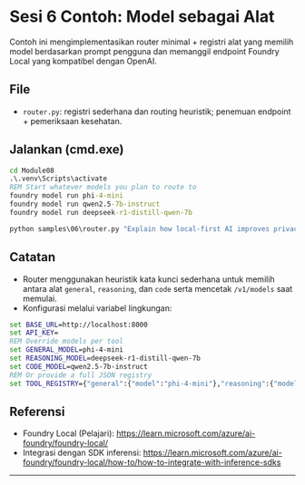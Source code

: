 <!--
CO_OP_TRANSLATOR_METADATA:
{
  "original_hash": "d28c8fdf6c32d02120403c7b4526392b",
  "translation_date": "2025-09-22T22:41:13+00:00",
  "source_file": "Module08/samples/06/README.md",
  "language_code": "id"
}
-->
# Sesi 6 Contoh: Model sebagai Alat

Contoh ini mengimplementasikan router minimal + registri alat yang memilih model berdasarkan prompt pengguna dan memanggil endpoint Foundry Local yang kompatibel dengan OpenAI.

## File
- `router.py`: registri sederhana dan routing heuristik; penemuan endpoint + pemeriksaan kesehatan.

## Jalankan (cmd.exe)
```cmd
cd Module08
.\.venv\Scripts\activate
REM Start whatever models you plan to route to
foundry model run phi-4-mini
foundry model run qwen2.5-7b-instruct
foundry model run deepseek-r1-distill-qwen-7b

python samples\06\router.py "Explain how local-first AI improves privacy in two sentences."
```

## Catatan
- Router menggunakan heuristik kata kunci sederhana untuk memilih antara alat `general`, `reasoning`, dan `code` serta mencetak `/v1/models` saat memulai.
- Konfigurasi melalui variabel lingkungan:
```cmd
set BASE_URL=http://localhost:8000
set API_KEY=
REM Override models per tool
set GENERAL_MODEL=phi-4-mini
set REASONING_MODEL=deepseek-r1-distill-qwen-7b
set CODE_MODEL=qwen2.5-7b-instruct
REM Or provide a full JSON registry
set TOOL_REGISTRY={"general":{"model":"phi-4-mini"},"reasoning":{"model":"deepseek-r1-distill-qwen-7b"},"code":{"model":"qwen2.5-7b-instruct"}}
```

## Referensi
- Foundry Local (Pelajari): https://learn.microsoft.com/azure/ai-foundry/foundry-local/
- Integrasi dengan SDK inferensi: https://learn.microsoft.com/azure/ai-foundry/foundry-local/how-to/how-to-integrate-with-inference-sdks

---


